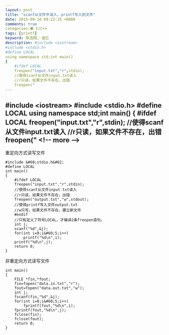 ```yaml
---
layout: post
title: "scanf从文件中读入，printf写入到文件"
date: 2015-09-10 09:22:35 +0800
comments: true
categories:❸ C/C++
tags: [printf]
keyword: 陈浩翔, 谙忆
description: #include <iostream>
#include <stdio.h>
#define LOCAL
using namespace std;int main()
{
    #ifdef LOCAL
    freopen("input.txt","r",stdin);
    //使得scanf从文件input.txt读入
    //r只读，如果文件不存在，出错
    freopen(" 
---
```



#include &#60;iostream&#62;
#include &#60;stdio.h&#62;
#define LOCAL
using namespace std;int main()
{
    #ifdef LOCAL
    freopen("input.txt","r",stdin);
    //使得scanf从文件input.txt读入
    //r只读，如果文件不存在，出错
    freopen("
&#60;!-- more --&#62;
----------

重定向方式读写文件
```
#include &#60;stdio.h&#62;
#define LOCAL
int main()
{
    #ifdef LOCAL
    freopen("input.txt","r",stdin);
    //使得scanf从文件input.txt读入
    //r只读，如果文件不存在，出错
    freopen("output.txt","w",stdout);
    //使得printf写入文件output.txt
    //w只写，如果文件不存在，建立新文件
    #endif
    //只有定义了符号LOCAL，才编译2条freopen语句。
    int j;
    scanf("%d",&j);
    for(int i=0;i&#60;5;i++)
        printf("%d\n",i);
    printf("%d\n",j);
    return 0;
}

```
非重定向方式读写文件

```
int main()
{
    FILE *fin,*fout;
    fin=fopen("data.in.txt","r");
    fout=fopen("data.out.txt","w");
    int j;
    fscanf(fin,"%d",&j);
    for(int i=0;i&#60;5;i++)
        fprintf(fout,"%d\n",i);
    fprintf(fout,"%d\n",j);
    fclose(fin);
    fclose(fout);
    return 0;
}

```